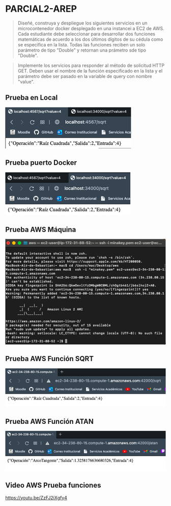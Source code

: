 # PARCIAL2-AREP

>Diseñé, construya y despliegue los siguientes servicios en un microcontenedor docker desplegado en una instancei a EC2 de AWS. Cada estudiante debe seleccionar para desarrollar dos funciones matemáticas de acuerdo a los dos últimos dígitos de su cédula como se especifica en la lista. Todas las funciones reciben un solo parámetro de tipo "Double" y retornan una prámetro sde tipo "Double".

>Implemente los servicios para responder al método de solicitud HTTP GET. Deben usar el nombre de la función especificado en la lista y el parámetro debe ser pasado en la variable de query con nombre "value".

## Prueba en Local
![](img/local.png)

## Prueba puerto Docker
![](img/localdocker.png)

## Prueba AWS Máquina
![](img/aws0.png)

## Prueba AWS Función SQRT
![](img/aws1.png)

## Prueba AWS Función ATAN
![](img/aws2.png)

## Video AWS Prueba funciones

https://youtu.be/ZzFJ2iXgfy4
